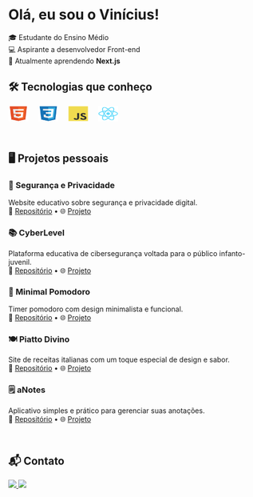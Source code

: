 # Olá, eu sou o Vinícius!

🎓 Estudante do Ensino Médio  
💻 Aspirante a desenvolvedor Front-end  
🚀 Atualmente aprendendo **Next.js**


## 🛠️ Tecnologias que conheço

<div style="display: flex; gap: 20px;">
  <img alt="HTML5" height="30" width="40" src="https://raw.githubusercontent.com/devicons/devicon/master/icons/html5/html5-original.svg">
  <img alt="CSS3" height="30" width="40" src="https://raw.githubusercontent.com/devicons/devicon/master/icons/css3/css3-original.svg">
  <img alt="JavaScript" height="30" width="40" src="https://raw.githubusercontent.com/devicons/devicon/master/icons/javascript/javascript-original.svg">
  <img alt="React" height="30" width="40" src="https://raw.githubusercontent.com/devicons/devicon/master/icons/react/react-original.svg">
</div>

&nbsp;

## 🖥️ Projetos pessoais

### 🔐 Segurança e Privacidade
Website educativo sobre segurança e privacidade digital. <br />
🔗 [Repositório](https://github.com/ViniMagaa/cybersecurity-guide) • 🌐 [Projeto](https://cybersecurityguide.vercel.app)

### 📚 CyberLevel  
Plataforma educativa de cibersegurança voltada para o público infanto-juvenil. <br />
🔗 [Repositório](https://github.com/vinimagaa/cyberlevel) • 🌐 [Projeto](https://cyberlevel.vercel.app)

### 🍅 Minimal Pomodoro  
Timer pomodoro com design minimalista e funcional. <br />
🔗 [Repositório](https://github.com/vinimagaa/minimal-pomodoro) • 🌐 [Projeto](https://minimalpomodoro.vercel.app)

### 🍽️ Piatto Divino  
Site de receitas italianas com um toque especial de design e sabor. <br />
🔗 [Repositório](https://github.com/vinimagaa/piatto-divino) • 🌐 [Projeto](https://piatto-divino.vercel.app)

### 🗒️ aNotes  
Aplicativo simples e prático para gerenciar suas anotações.  
🔗 [Repositório](https://github.com/ViniMagaa/anotes) • 🌐 [Projeto](https://vinimagaa-anotes.vercel.app)

&nbsp;

## 📬 Contato

<div>
  <a href="mailto:vinisantos2008vs@gmail.com" target="_blank">
    <img src="https://img.shields.io/badge/-Gmail-%23333?style=for-the-badge&logo=gmail&logoColor=white">
  </a>
  <a href="#" target="_blank">
    <img src="https://img.shields.io/badge/-LinkedIn-%230077B5?style=for-the-badge&logo=linkedin&logoColor=white">
  </a>
</div>
